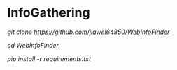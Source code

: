 # InfoGathering

*git clone https://github.com/jiawei64850/WebInfoFinder*

*cd WebInfoFinder*

*pip install -r requirements.txt*
